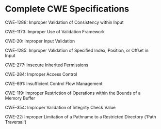 

# Complete CWE Specifications

CWE-1288: Improper Validation of Consistency within Input

CWE-1173: Improper Use of Validation Framework

CWE-20: Improper Input Validation

CWE-1285: Improper Validation of Specified Index, Position, or Offset in Input

CWE-277: Insecure Inherited Permissions

CWE-284: Improper Access Control

CWE-691: Insufficient Control Flow Management

CWE-119: Improper Restriction of Operations within the Bounds of a Memory Buffer

CWE-354: Improper Validation of Integrity Check Value

CWE-22: Improper Limitation of a Pathname to a Restricted Directory ('Path Traversal')
